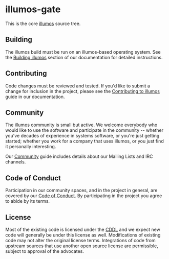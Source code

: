 # illumos-gate

This is the core [illumos](https://illumos.org) source tree.

## Building

The illumos build must be run on an illumos-based operating system.  See the
[Building illumos](https://illumos.org/docs/developers/build/) section of our
documentation for detailed instructions.

## Contributing

Code changes must be reviewed and tested.  If you'd like to submit a change for
inclusion in the project, please see the [Contributing to
illumos](https://illumos.org/docs/contributing/) guide in our documentation.

## Community

The illumos community is small but active. We welcome everybody who would like
to use the software and participate in the community -- whether you've decades
of experience in systems software, or you're just getting started; whether you
work for a company that uses illumos, or you just find it personally
interesting.

Our [Community](https://illumos.org/docs/community/) guide includes details
about our Mailing Lists and IRC channels.

## Code of Conduct

Participation in our community spaces, and in the project in general, are
covered by our [Code of Conduct](./CODE_OF_CONDUCT.md).  By participating in
the project you agree to abide by its terms.

## License

Most of the existing code is licensed under the
[CDDL](https://illumos.org/license/CDDL) and we expect new code will generally
be under this license as well.  Modifications of existing code may not alter
the original license terms.  Integrations of code from upstream sources that
use another open source license are permissible, subject to approval of the
advocates.
